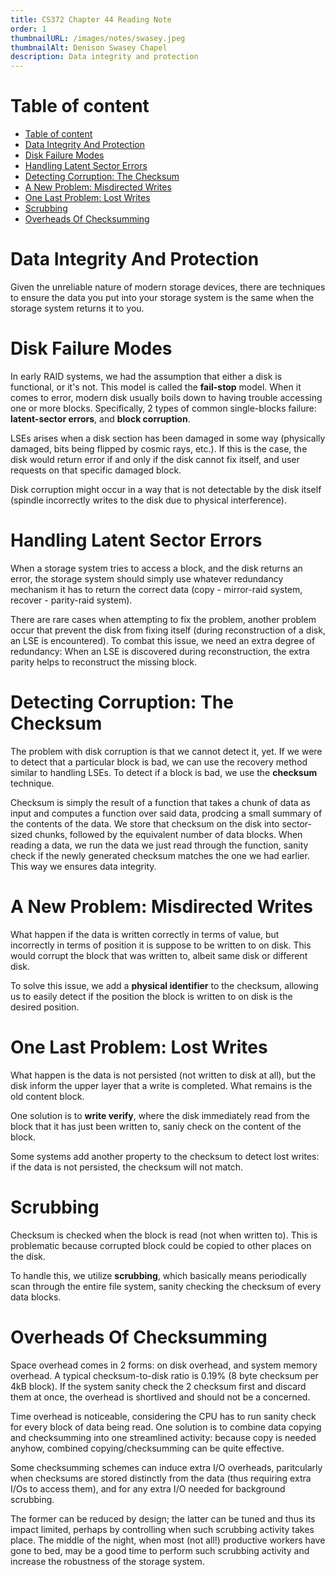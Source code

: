 ```yaml
---
title: CS372 Chapter 44 Reading Note
order: 1
thumbnailURL: /images/notes/swasey.jpeg
thumbnailAlt: Denison Swasey Chapel
description: Data integrity and protection
---
```


# Table of content

- [Table of content](#table-of-content)
- [Data Integrity And Protection](#data-integrity-and-protection)
- [Disk Failure Modes](#disk-failure-modes)
- [Handling Latent Sector Errors](#handling-latent-sector-errors)
- [Detecting Corruption: The Checksum](#detecting-corruption-the-checksum)
- [A New Problem: Misdirected Writes](#a-new-problem-misdirected-writes)
- [One Last Problem: Lost Writes](#one-last-problem-lost-writes)
- [Scrubbing](#scrubbing)
- [Overheads Of Checksumming](#overheads-of-checksumming)

# Data Integrity And Protection

Given the unreliable nature of modern storage devices, there are techniques to ensure the data you put into your storage system is the same when the storage system returns it to you.

# Disk Failure Modes

In early RAID systems, we had the assumption that either a disk is functional, or it's not. This model is called the **fail-stop** model. When it comes to error, modern disk usually boils down to having trouble accessing one or more blocks. Specifically, 2 types of common single-blocks failure: **latent-sector errors**, and **block corruption**.

LSEs arises when a disk section has been damaged in some way (physically damaged, bits being flipped by cosmic rays, etc.). If this is the case, the disk would return error if and only if the disk cannot fix itself, and user requests on that specific damaged block.

Disk corruption might occur in a way that is not detectable by the disk itself (spindle incorrectly writes to the disk due to physical interference).

# Handling Latent Sector Errors

When a storage system tries to access a block, and the disk returns an error, the storage system should simply use whatever redundancy mechanism it has to return the correct data (copy - mirror-raid system, recover - parity-raid system).

There are rare cases when attempting to fix the problem, another problem occur that prevent the disk from fixing itself (during reconstruction of a disk, an LSE is encountered). To combat this issue, we need an extra degree of redundancy: When an LSE is discovered during reconstruction, the extra parity helps to reconstruct the missing block.

# Detecting Corruption: The Checksum

The problem with disk corruption is that we cannot detect it, yet. If we were to detect that a particular block is bad, we can use the recovery method similar to handling LSEs. To detect if a block is bad, we use the **checksum** technique.

Checksum is simply the result of a function that takes a chunk of data as input and computes a function over said data, prodcing a small summary of the contents of the data. We store that checksum on the disk into sector-sized chunks, followed by the equivalent number of data blocks. When reading a data, we run the data we just read through the function, sanity check if the newly generated checksum matches the one we had earlier. This way we ensures data integrity.

# A New Problem: Misdirected Writes

What happen if the data is written correctly in terms of value, but incorrectly in terms of position it is suppose to be written to on disk. This would corrupt the block that was written to, albeit same disk or different disk.

To solve this issue, we add a **physical identifier** to the checksum, allowing us to easily detect if the position the block is written to on disk is the desired position.

# One Last Problem: Lost Writes

What happen is the data is not persisted (not written to disk at all), but the disk inform the upper layer that a write is completed. What remains is the old content block.

One solution is to **write verify**, where the disk immediately read from the block that it has just been written to, saniy check on the content of the block.

Some systems add another property to the checksum to detect lost writes: if the data is not persisted, the checksum will not match.

# Scrubbing

Checksum is checked when the block is read (not when written to). This is problematic because corrupted block could be copied to other places on the disk.

To handle this, we utilize **scrubbing**, which basically means periodically scan through the entire file system, sanity checking the checksum of every data blocks.

# Overheads Of Checksumming

Space overhead comes in 2 forms: on disk overhead, and system memory overhead. A typical checksum-to-disk ratio is 0.19% (8 byte checksum per 4kB block). If the system sanity check the 2 checksum first and discard them at once, the overhead is shortlived and should not be a concerned.

Time overhead is noticeable, considering the CPU has to run sanity check for every block of data being read. One solution is to combine data copying and checksumming into one streamlined activity: because copy is needed anyhow, combined copying/checksumming can be quite effective.

Some checksumming schemes can induce extra I/O overheads, paritcularly when checksums are stored distinctly from the data (thus requiring extra I/Os to access them), and for any extra I/O needed for background scrubbing.

The former can be reduced by design; the latter can be tuned and thus its impact limited, perhaps by controlling when such scrubbing activity takes place. The middle of the night, when most (not all!) productive workers have gone to bed, may be a good time to perform such scrubbing activity and increase the robustness of the storage system.
